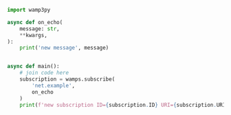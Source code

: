<script>
import '~/styles/code.scss'
</script>

```python
import wamp3py

async def on_echo(
    message: str,
    **kwargs,
):
    print('new message', message)


async def main():
    # join code here
    subscription = wamps.subscribe(
        'net.example',
        on_echo
    )
    print(f'new subscription ID={subscription.ID} URI={subscription.URI}')
```
